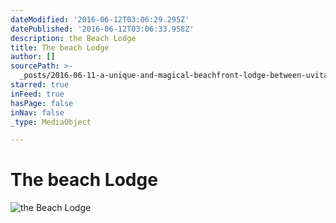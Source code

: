 ```yaml
---
dateModified: '2016-06-12T03:06:29.295Z'
datePublished: '2016-06-12T03:06:33.958Z'
description: the Beach Lodge
title: The beach Lodge
author: []
sourcePath: >-
  _posts/2016-06-11-a-unique-and-magical-beachfront-lodge-between-uvita-and-domi.md
starred: true
inFeed: true
hasPage: false
inNav: false
_type: MediaObject

---
```

# The beach Lodge
![the Beach Lodge](https://the-grid-user-content.s3-us-west-2.amazonaws.com/8ad3ee59-0696-4d78-aeed-d8d8eda95f15.jpg)